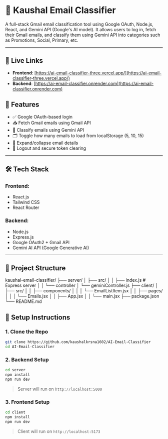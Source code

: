 # 📧 Kaushal Email Classifier

A full-stack Gmail email classification tool using Google OAuth, Node.js, React, and Gemini API (Google's AI model). It allows users to log in, fetch their Gmail emails, and classify them using Gemini API into categories such as Promotions, Social, Primary, etc.

---

## 🔗 Live Links

- **Frontend**: [https://ai-email-classifier-three.vercel.app/](https://ai-email-classifier-three.vercel.app/)
- **Backend**: [https://ai-email-classifier.onrender.com](https://ai-email-classifier.onrender.com)

## 🚀 Features

- ✅ Google OAuth-based login
- 📥 Fetch Gmail emails using Gmail API
- 🧠 Classify emails using Gemini API
- 🗂️ Toggle how many emails to load from localStorage (5, 10, 15)
- 📜 Expand/collapse email details
- 🔐 Logout and secure token clearing

---

## 🛠️ Tech Stack

### Frontend:
- React.js
- Tailwind CSS
- React Router

### Backend:
- Node.js
- Express.js
- Google OAuth2 + Gmail API
- Gemini AI API (Google Generative AI)

---

## 📁 Project Structure

kaushal-email-classifier/
├── server/
│   ├── src/
│   │ ├── index.js # Express server
│   │ └── controller
│           └── geminiController.js
├── client/
│ ├── src/
│ │ ├── components/
│ │ │ └── EmailListItem.jsx
│ │ ├── pages/
│ │ │ └── Emails.jsx
│ │ ├── App.jsx
│ │ └── main.jsx
├── package.json
└── README.md


## 🚧 Setup Instructions

### 1. Clone the Repo

```bash
git clone https://github.com/kaushalkrsna1602/AI-Email-Classifier
cd AI-Email-Classifier
```

### 2. Backend Setup

```bash
cd server
npm install
npm run dev
```

> Server will run on `http://localhost:5000`

### 3. Frontend Setup

```bash
cd client
npm install
npm run dev
```

> Client will run on `http://localhost:5173`
